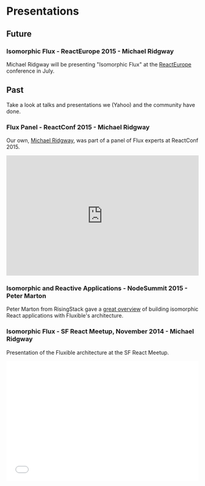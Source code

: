 # Presentations

## Future

### Isomorphic Flux - ReactEurope 2015 - Michael Ridgway

Michael Ridgway will be presenting "Isomorphic Flux" at the [ReactEurope](http://www.react-europe.org/) conference in July. 

## Past

Take a look at talks and presentations we (Yahoo) and the community have done.

### Flux Panel - ReactConf 2015 - Michael Ridgway

Our own, [Michael Ridgway](https://twitter.com/theridgway), was part of a panel of Flux experts at ReactConf 2015.

<iframe width="100%" height="315" src="https://www.youtube.com/embed/LTj4O7WJJ98?list=PLb0IAmt7-GS1cbw4qonlQztYV1TAW0sCr" frameborder="0" allowfullscreen></iframe>

### Isomorphic and Reactive Applications - NodeSummit 2015 - Peter Marton

Peter Marton from RisingStack gave a [great overview](https://speakerdeck.com/slashdotpeter/nodesummit-isomorphic-and-reactive-applications) of building isomorphic React applications with Fluxible's architecture.

<script async class="speakerdeck-embed" data-id="4c9fd12c95834b3e8ca0bf166d9ed056" data-ratio="1.77777777777778" src="//speakerdeck.com/assets/embed.js"></script>

### Isomorphic Flux - SF React Meetup, November 2014 - Michael Ridgway

Presentation of the Fluxible architecture at the SF React Meetup.

<iframe class="speakerdeck-iframe" width="100%" height="315" frameborder="0" src="//speakerdeck.com/player/87ecaa3048750132f42542ffc18c6fcf?" allowFullScreen></iframe>
